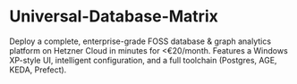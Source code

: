 # Universal-Database-Matrix
Deploy a complete, enterprise-grade FOSS database &amp; graph analytics platform on Hetzner Cloud in minutes for &lt;€20/month.  Features a Windows XP-style UI, intelligent configuration, and a full toolchain (Postgres, AGE, KEDA, Prefect).
